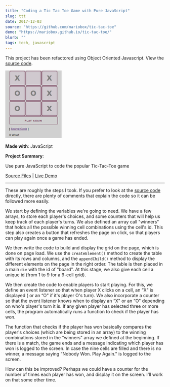 ```yaml
---
title: "Coding a Tic Tac Toe Game with Pure JavaScript"
slug: ttt
date: 2017-12-03
source: "https://github.com/mariobox/tic-tac-toe"
demo: "https://mariobox.github.io/tic-tac-toe/"
blurb: ""
tags: tech, javascript
---
```


This project has been refactored using Object Oriented Javascript. View the [source code](https://mariobox.github.io/tic-tac-toe-oojs).

<img src="../img/ttt.png" class="profile">

**Made with**: <i class="icon-javascript-alt"></i> JavaScript

**Project Summary**:

Use pure JavaScript to code the popular Tic-Tac-Toe game

[Source Files](https://github.com/mariobox/tic-tac-toe) | [Live Demo](https://mariobox.github.io/tic-tac-toe/)<hr class="art" />


These are roughly the steps I took. If you prefer to look at the [source code](https://github.com/mariobox/tic-tac-toe) directly, there are plenty of comments that explain the code so it can be followed more easily.

We start by defining the variables we're going to need. We have a few arrays, to store each player's choices, and some counters that will help us keep track of each player's turns. We also defined an array call "winners" that holds all the possible winning cell combinations using the cell's id. This step also creates a button that refreshes the page on click, so that players can play again once a game has ended.

We then write the code to build and display the grid on the page, which is done on page load. We use the <code>createElement()</code> method to create the table with its rows and columns, and the  <code>appendChild()</code> method to display the different elements on the page in the right order. The table is then placed in a main <code>div</code> with the id of &#8220;board". At this stage, we also give each cell a unique id (from 1 to 9 for a 9-cell grid).

We then create the code to enable players to start playing. For this, we define an event listener so that when player X clicks on a cell, an &#8220;X" is displayed ( or an &#8220;O" if it's player O's turn). We also incorporate a counter so that the event listener knows when to display an &#8220;X" or an &#8220;O" depending on who's player's turn it is. If any given player has selected three or more cells, the program automatically runs a function to check if the player has won.

The function that checks if the player has won basically compares the player's choices (which are being stored in an array) to the winning combinations stored in the &#8220;winners" array we defined at the beginning. If there is a match, the game ends and a message indicating which player has won is logged to the screen. In case the nine cells are filled and there is no winner, a message saying &#8220;Nobody Won. Play Again." is logged to the screen.

How can this be improved? Perhaps we could have a counter for the number of times each player has won, and display it on the screen. I'll work on that some other time.

















